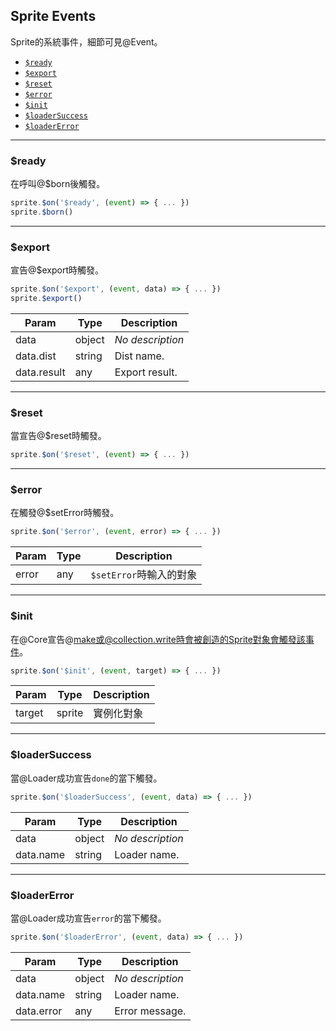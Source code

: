 ## Sprite Events

Sprite的系統事件，細節可見@Event。

  * [`$ready`](#ready)
  * [`$export`](#export)
  * [`$reset`](#reset)
  * [`$error`](#error)
  * [`$init`](#init)
  * [`$loaderSuccess`](#loadersuccess)
  * [`$loaderError`](#loadererror)

---

### $ready

在呼叫@$born後觸發。

```js
sprite.$on('$ready', (event) => { ... })
sprite.$born()
```

---

### $export

宣告@$export時觸發。

```js
sprite.$on('$export', (event, data) => { ... })
sprite.$export()
```

| Param         | Type    | Description         |
| ---           | ---     | ---                 |
| data          | object  | _No description_    |
| data.dist     | string  | Dist name.          |
| data.result   | any     | Export result.      |

---

### $reset

當宣告@$reset時觸發。

```js
sprite.$on('$reset', (event) => { ... })
```

---

### $error

在觸發@$setError時觸發。

```js
sprite.$on('$error', (event, error) => { ... })
```

| Param         | Type    | Description           |
| ---           | ---     | ---                   |
| error         | any     | `$setError`時輸入的對象 |

---

### $init

在@Core宣告@make或@collection.write時會被創造的Sprite對象會觸發該事件。

```js
sprite.$on('$init', (event, target) => { ... })
```

| Param         | Type    | Description           |
| ---           | ---     | ---                   |
| target        | sprite  | 實例化對象              |

---

### $loaderSuccess

當@Loader成功宣告`done`的當下觸發。

```js
sprite.$on('$loaderSuccess', (event, data) => { ... })
```

| Param         | Type    | Description           |
| ---           | ---     | ---                   |
| data          | object  | _No description_      |
| data.name     | string  | Loader name.          |

---

###  $loaderError

當@Loader成功宣告`error`的當下觸發。

```js
sprite.$on('$loaderError', (event, data) => { ... })
```

| Param         | Type    | Description           |
| ---           | ---     | ---                   |
| data          | object  | _No description_      |
| data.name     | string  | Loader name.          |
| data.error    | any     | Error message.        |
